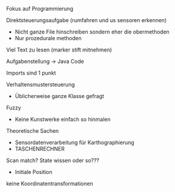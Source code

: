 Fokus auf Programmierung

Direktsteuerungsaufgabe (rumfahren und us sensoren erkennen)
- Nicht ganze File hinschreiben sondern eher die obermethoden
- Nur prozedurale methoden

Viel Text zu lesen (marker stift mitnehmen)

Aufgabenstellung -> Java Code

Imports sind 1 punkt

Verhaltensmustersteuerung
- Üblicherweise ganze Klasse gefragt

Fuzzy
- Keine Kunstwerke einfach so hinmalen

Theoretische Sachen
- Sensordatenverarbeitung für Karthographierung
- TASCHENRECHNER

Scan match? State wissen oder so???
- Initiale Position

keine Koordinatentransformationen

